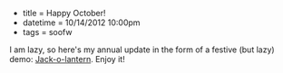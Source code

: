 * title = Happy October!
* datetime = 10/14/2012 10:00pm
* tags = soofw

I am lazy, so here's my annual update in the form of a festive (but lazy) demo: [Jack-o-lantern](/demos/jack). Enjoy it!
